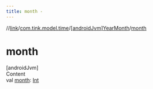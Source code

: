 ```yaml
---
title: month -
---
```

//[link](../../index.md)/[com.tink.model.time](../index.md)/[[androidJvm]YearMonth](index.md)/[month](month.md)



# month  
[androidJvm]  
Content  
val [month](month.md): [Int](https://kotlinlang.org/api/latest/jvm/stdlib/kotlin/-int/index.html)  




